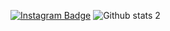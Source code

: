 [![Instagram Badge](https://img.shields.io/badge/-Instagram-C13584?style=flat-quare&labelColor=C13584&logo=instagram&logoColor=white&link=link)](https://z-p15.www.instagram.com/theyasinsahin/)
![Github stats 2](https://github-readme-stats.vercel.app/api?username=theyasinsahin&show_icons=true&theme=radical)
